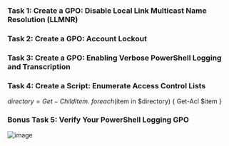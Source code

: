 ### Task 1: Create a GPO: Disable Local Link Multicast Name Resolution (LLMNR)
 

### Task 2: Create a GPO: Account Lockout
 
 

### Task 3: Create a GPO: Enabling Verbose PowerShell Logging and Transcription

 

 


### Task 4: Create a Script: Enumerate Access Control Lists

$directory = Get-ChildItem .\
foreach ($item in $directory) {
  Get-Acl $item
}

### Bonus Task 5: Verify Your PowerShell Logging GPO

 
![image](https://user-images.githubusercontent.com/94209591/161419565-b080fabe-8228-4bdf-8e6b-3821f44d373b.png)
